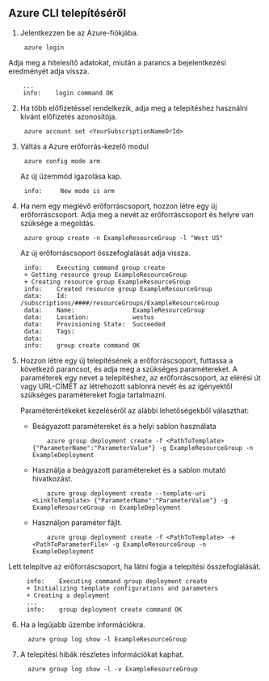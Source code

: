 ## <a name="how-to-deploy-with-azure-cli"></a>Azure CLI telepítéséről

1. Jelentkezzen be az Azure-fiókjába.

        azure login

  Adja meg a hitelesítő adatokat, miután a parancs a bejelentkezési eredményét adja vissza.

        ...
        info:    login command OK

2. Ha több előfizetéssel rendelkezik, adja meg a telepítéshez használni kívánt előfizetés azonosítója.

        azure account set <YourSubscriptionNameOrId>

3. Váltás a Azure erőforrás-kezelő modul

        azure config mode arm

   Az új üzemmód igazolása kap.

        info:     New mode is arm

4. Ha nem egy meglévő erőforráscsoport, hozzon létre egy új erőforráscsoport. Adja meg a nevét az erőforráscsoport és helyre van szüksége a megoldás.

        azure group create -n ExampleResourceGroup -l "West US"

   Az új erőforráscsoport összefoglalását adja vissza.

        info:    Executing command group create
        + Getting resource group ExampleResourceGroup
        + Creating resource group ExampleResourceGroup
        info:    Created resource group ExampleResourceGroup
        data:    Id:                  /subscriptions/####/resourceGroups/ExampleResourceGroup
        data:    Name:                ExampleResourceGroup
        data:    Location:            westus
        data:    Provisioning State:  Succeeded
        data:    Tags:
        data:
        info:    group create command OK

5. Hozzon létre egy új telepítésének a erőforráscsoport, futtassa a következő parancsot, és adja meg a szükséges paramétereket. A paraméterek egy nevet a telepítéshez, az erőforráscsoport, az elérési út vagy URL-CÍMÉT az létrehozott sablonra nevét és az igényektől szükséges paramétereket fogja tartalmazni.

   Paraméterértékeket kezeléséről az alábbi lehetőségekből választhat:

   - Beágyazott paramétereket és a helyi sablon használata

             azure group deployment create -f <PathToTemplate> {"ParameterName":"ParameterValue"} -g ExampleResourceGroup -n ExampleDeployment

   - Használja a beágyazott paramétereket és a sablon mutató hivatkozást.

             azure group deployment create --template-uri <LinkToTemplate> {"ParameterName":"ParameterValue"} -g ExampleResourceGroup -n ExampleDeployment

   - Használjon paraméter fájlt.

             azure group deployment create -f <PathToTemplate> -e <PathToParameterFile> -g ExampleResourceGroup -n ExampleDeployment

  Lett telepítve az erőforráscsoport, ha látni fogja a telepítési összefoglalását.

         info:    Executing command group deployment create
         + Initializing template configurations and parameters
         + Creating a deployment
         ...
         info:    group deployment create command OK


6. Ha a legújabb üzembe információkra.

         azure group log show -l ExampleResourceGroup

7. A telepítési hibák részletes információkat kaphat.

         azure group log show -l -v ExampleResourceGroup
